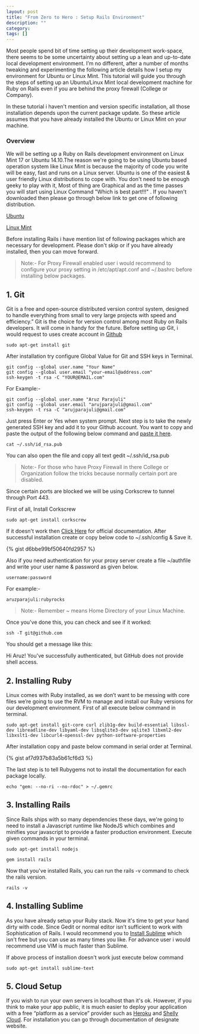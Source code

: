 ```yaml
---
layout: post
title: "From Zero to Hero : Setup Rails Environment"
description: ""
category: 
tags: []
---
```


Most people spend bit of time setting up their development work-space, there seems to be some uncertainty about setting up a lean and up-to-date local development environment. I’m no different, after a number of months tweaking and experimenting the following article details how I setup my environment for Ubuntu or Linux Mint. This tutorial will guide you through the steps of setting up an Ubuntu/Linux Mint local development machine for Ruby on Rails even if you are behind the proxy firewall (College or Company). 

In these tutorial i haven't mention and version specific installation, all those installation depends upon the current package update. So these article assumes that you have already installed the Ubuntu or Linux Mint on your machine.

### Overview

We will be setting up a Ruby on Rails development environment on Linux Mint 17 or Ubuntu 14.10.The reason we're going to be using Ubuntu based operation system like Linux Mint is because the majority of code you write will be easy, fast and runs on a Linux server. Ubuntu is one of the easiest & user friendly Linux distributions to cope with. You don't need to be enough geeky to play with it, Most of thing are Graphical and as the time passes you will start using Linux Command "Which is best part!!!" .
If you haven't downloaded then please go through below link to get one of following distribution.

[Ubuntu](http://www.ubuntu.com/download/desktop)

[Linux Mint](http://www.linuxmint.com/download.php)

Before installing Rails i have mention list of following packages which are necessary for development. Please don't skip or if you have already installed, then you can move forward.

>Note:- For Proxy Firewall enabled user i would recommend to configure your proxy setting in 
>/etc/apt/apt.conf and ~/.bashrc before installing below packages.

## 1. Git

Git is a free and open-source distributed version control system, designed to handle everything from small to very large projects with speed and efficiency.” Git is the choice for version control among most Ruby on Rails developers. It will come in handy for the future.
Before setting up Git, i would request to uses create account in [Github](https://github.com/)

```sudo apt-get install git```

After installation try configure Global Value for Git and SSH keys in Terminal.

```
git config --global user.name "Your Name" 
git config --global user.email "your-email@address.com"
ssh-keygen -t rsa -C "YOUR@EMAIL.com"
```

For Example:-

```
git config --global user.name "Aruz Parajuli"
git config --global user.email "arujparajuli@gmail.com"
ssh-keygen -t rsa -C "arujparajuli@gmail.com"
```

Just press Enter or Yes when system prompt. Next step is to take the newly generated SSH key and add it to your Github account. You want to copy and paste the output of the following below command and [paste it here](https://github.com/settings/ssh).

```cat ~/.ssh/id_rsa.pub```

You can also open the file and copy all text 
gedit ~/.ssh/id_rsa.pub 

>Note:- For those who have Proxy Firewall in there College or Organization follow the tricks because normally certain port are disabled. 

Since certain ports are blocked we will be using Corkscrew to tunnel through Port 443.

First of all, Install Corkscrew

```sudo apt-get install corkscrew```

If it doesn't work then [Click Here](http://wiki.kartbuilding.net/index.php/Corkscrew_-_ssh_over_https) for official documentation. After successful installation create or copy below code to ~/.ssh/config & Save it. 

{% gist d6bbe99bf50640fd2957 %} 


Also if you need authentication for your proxy server create a file ~/authfile and write your user name & password as given below.

```
username:password
```

For example:-

```
aruzparajuli:rubyrocks
```


>Note:- Remember ~ means Home Directory of your Linux Machine. 

Once you've done this, you can check and see if it worked:

```
ssh -T git@github.com
```

You should get a message like this:

Hi Aruz! You've successfully authenticated, but GitHub does not provide shell access.


## 2. Installing Ruby

Linux comes with Ruby installed, as we don’t want to be messing with core files we’re going to use the RVM to manage and install our Ruby versions for our development environment. First of all execute below command in terminal.

```sudo apt-get install git-core curl zlib1g-dev build-essential libssl-dev libreadline-dev libyaml-dev libsqlite3-dev sqlite3 libxml2-dev libxslt1-dev libcurl4-openssl-dev python-software-properties```

After installation copy and paste below command in serial order at Terminal.

{% gist af7d937b83a5b61cf6d3 %} 

The last step is to tell Rubygems not to install the documentation for each package locally.

```echo "gem: --no-ri --no-rdoc" > ~/.gemrc```


## 3. Installing Rails

Since Rails ships with so many dependencies these days, we're going to need to install a Javascript runtime like NodeJS which combines and minifies your javascript to provide a faster production environment. Execute given commands in your terminal.

```sudo apt-get install nodejs```

```gem install rails```

Now that you've installed Rails, you can run the rails -v command to check the rails version.

```rails -v```

## 4. Installing Sublime

As you have already setup your Ruby stack. Now it's time to get your hand dirty with code. Since Gedit or normal editor isn't sufficient to work with Sophistication of Rails. I would recommend you to [Install Sublime](http://www.sublimetext.com/) which isn't free but you can use as many times you like. For advance user i would recommend use VIM is much faster than Sublime.

If above process of installion doesn't work just execute below command 

```sudo apt-get install sublime-text```

## 5. Cloud Setup

If you wish to run your own servers in localhost than it's ok. However, if you think to make your app public, it is much easier to deploy your application with a free “platform as a service” provider such as [Heroku](https://www.heroku.com/) and [Shelly Cloud](https://shellycloud.com/). For installation you can go through documentation of designate website.
